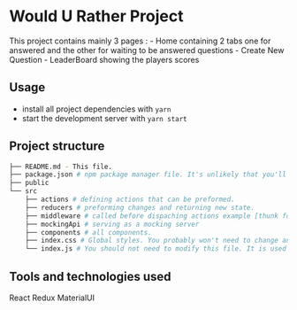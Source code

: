 # Would U Rather Project

This project contains mainly 3 pages :
    - Home containing 2 tabs one for answered and the other for waiting to be answered questions
    - Create New Question
    - LeaderBoard showing the players scores

## Usage

* install all project dependencies with `yarn`
* start the development server with `yarn start`

## Project structure
```bash
├── README.md - This file.
├── package.json # npm package manager file. It's unlikely that you'll need to modify this.
├── public
└── src
    ├── actions # defining actions that can be preformed.
    ├── reducers # preforming changes and returning new state.
    ├── middleware # called before dispaching actions example [thunk for asyn actions, logger ]
    ├── mockingApi # serving as a mocking server
    ├── components # all components.
    ├── index.css # Global styles. You probably won't need to change anything here.
    └── index.js # You should not need to modify this file. It is used for DOM rendering only.
```



## Tools and technologies used
React
Redux
MaterialUI

